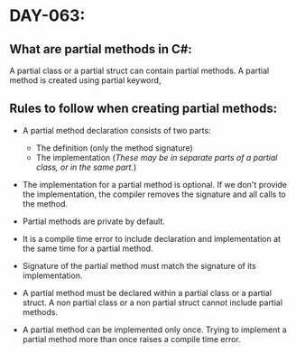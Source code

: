 # DAY-063:

## What are partial methods in C#:

A partial class or a partial struct can contain partial methods. A partial method is created using partial keyword,

## Rules to follow when creating partial methods:

- A partial method declaration consists of two parts:
  - The definition (only the method signature)
  - The implementation
(*These may be in separate parts of a partial class, or in the same part.*)

- The implementation for a partial method is optional. If we don't provide the implementation, the compiler removes the signature and all calls to the method.
- Partial methods are private by default.
- It is a compile time error to include declaration and implementation at the same time for a partial method.
- Signature of the partial method must match the signature of its implementation.
- A partial method must be declared within a partial class or a partial struct. A non partial class or a non partial struct cannot include partial methods.
- A partial method can be implemented only once. Trying to implement a partial method more than once raises a compile time error.
